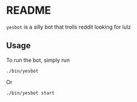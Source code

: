 README
================
`yesbot` is a silly bot that trolls reddit looking for lulz

## Usage
To run the bot, simply run

`./bin/yesbot`

Or

`./bin/yesbot start`
